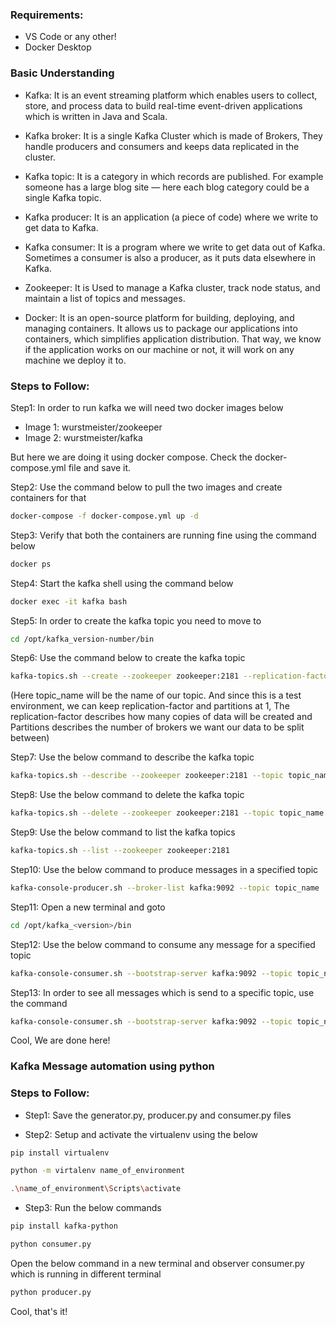 ### Requirements: 

- VS Code or any other!
- Docker Desktop

### Basic Understanding

- Kafka: It is an event streaming platform which enables users to collect, store, and process data to build real-time event-driven applications which is written in Java and Scala.

- Kafka broker: It is a single Kafka Cluster which is made of Brokers, They handle producers and consumers and keeps data replicated in the cluster.

- Kafka topic: It is a category in which records are published. For example someone has a large blog site — here each blog category could be a single Kafka topic.

- Kafka producer: It is an application (a piece of code) where we write to get data to Kafka.

- Kafka consumer: It is a program where we write to get data out of Kafka. Sometimes a consumer is also a producer, as it puts data elsewhere in Kafka.

- Zookeeper: It is Used to manage a Kafka cluster, track node status, and maintain a list of topics and messages.

- Docker: It is an open-source platform for building, deploying, and managing containers. It allows us to package our applications into containers, which simplifies application distribution. That way, we know if the application works on our machine or not, it will work on any machine we deploy it to.

### Steps to Follow:

Step1: In order to run kafka we will need two docker images below

- Image 1: wurstmeister/zookeeper
- Image 2: wurstmeister/kafka

But here we are doing it using docker compose. Check the docker-compose.yml file and save it.

Step2: Use the command below to pull the two images and create containers for that

```bash
docker-compose -f docker-compose.yml up -d
```

Step3: Verify that both the containers are running fine using the command below

```bash
docker ps
```

Step4: Start the kafka shell using the command below

```bash
docker exec -it kafka bash
```

Step5: In order to create the kafka topic you need to move to

```bash
cd /opt/kafka_version-number/bin
```

Step6: Use the command below to create the kafka topic

```bash
kafka-topics.sh --create --zookeeper zookeeper:2181 --replication-factor 1 --partitions 1 --topic topic_name
```

(Here topic_name will be the name of our topic. And since this is a test environment, we can keep replication-factor and partitions at 1, The replication-factor describes how many copies of data will be created and Partitions describes the number of brokers we want our data to be split between)

Step7: Use the below command to describe the kafka topic

```bash
kafka-topics.sh --describe --zookeeper zookeeper:2181 --topic topic_name
```

Step8: Use the below command to delete the kafka topic

```bash
kafka-topics.sh --delete --zookeeper zookeeper:2181 --topic topic_name
```

Step9: Use the below command to list the kafka topics

```bash
kafka-topics.sh --list --zookeeper zookeeper:2181
```

Step10: Use the below command to produce messages in a specified topic

```bash
kafka-console-producer.sh --broker-list kafka:9092 --topic topic_name
```

Step11: Open a new terminal and goto

```bash
cd /opt/kafka_<version>/bin
```

Step12: Use the below command to consume any message for a specified topic

```bash
kafka-console-consumer.sh --bootstrap-server kafka:9092 --topic topic_name
```

Step13: In order to see all messages which is send to a specific topic, use the command

```bash
kafka-console-consumer.sh --bootstrap-server kafka:9092 --topic topic_name --from-beginning
```

Cool, We are done here!

### Kafka Message automation using python

### Steps to Follow:

- Step1: Save the generator.py, producer.py and consumer.py files

- Step2: Setup and activate the virtualenv using the below 

```bash
pip install virtualenv
```

```bash
python -m virtalenv name_of_environment 
```

```bash
.\name_of_environment\Scripts\activate
```

- Step3: Run the below commands

```bash
pip install kafka-python
```

```bash
python consumer.py
```

Open the below command in a new terminal and observer consumer.py which is running in different terminal

```bash
python producer.py 
```

Cool, that's it!

